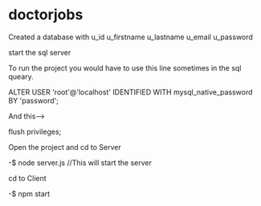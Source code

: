 # doctorjobs

Created a database with
u_id
u_firstname
u_lastname
u_email
u_password

start the sql server

To run the project you would have to use this line sometimes in the sql queary.

ALTER USER 'root'@'localhost' IDENTIFIED WITH mysql_native_password BY 'password';

And this--> 

flush privileges;

Open the project and cd to Server

-$ node server.js    //This will start the server

cd to Client

-$ npm start

